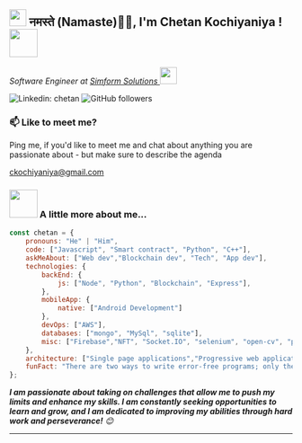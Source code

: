 <h2><img src="https://emojis.slackmojis.com/emojis/images/1531849430/4246/blob-sunglasses.gif?1531849430" width="30"/> नमस्ते (Namaste)🙏🏻, I'm Chetan Kochiyaniya ! <img src="https://media.giphy.com/media/12oufCB0MyZ1Go/giphy.gif" width="50"></h2>
<p><em>Software Engineer at <a href="https://www.simform.com/"> Simform Solutions
</a><img src="https://media.giphy.com/media/WUlplcMpOCEmTGBtBW/giphy.gif" width="30"> 
</em></p>

![Linkedin: chetan](https://img.shields.io/badge/-anmol-blue?style=flat-square&logo=Linkedin&logoColor=white&link=https://in.linkedin.com/in/chetan-kochiyaniya-a04b36199)
![GitHub followers](https://img.shields.io/github/followers/chetankochiyaniya?label=Follow&style=social)


### 📫 Like to meet me?

Ping me, if you'd like to meet me and chat about anything you are passionate about - but make sure to describe the agenda

<a>ckochiyaniya@gmail.com</a>


### <img src="https://media.giphy.com/media/VgCDAzcKvsR6OM0uWg/giphy.gif" width="50"> A little more about me...  

```javascript
const chetan = {
    pronouns: "He" | "Him",
    code: ["Javascript", "Smart contract", "Python", "C++"],
    askMeAbout: ["Web dev","Blockchain dev", "Tech", "App dev"],
    technologies: {
        backEnd: {
            js: ["Node", "Python", "Blockchain", "Express"],
        },
        mobileApp: {
            native: ["Android Development"]
        },
        devOps: ["AWS"],
        databases: ["mongo", "MySql", "sqlite"],
        misc: ["Firebase","NFT", "Socket.IO", "selenium", "open-cv", "php", "SuiteApp"]
    },
    architecture: ["Single page applications","Progressive web applications", "Serverless Architecture"],
    funFact: "There are two ways to write error-free programs; only the third one works"
};
```

<em><b>I am passionate about taking on challenges that allow me to push my limits and enhance my skills. I am constantly seeking opportunities to learn and grow, and I am dedicated to improving my abilities through hard work and perseverance!</b> 😊</em>

---
